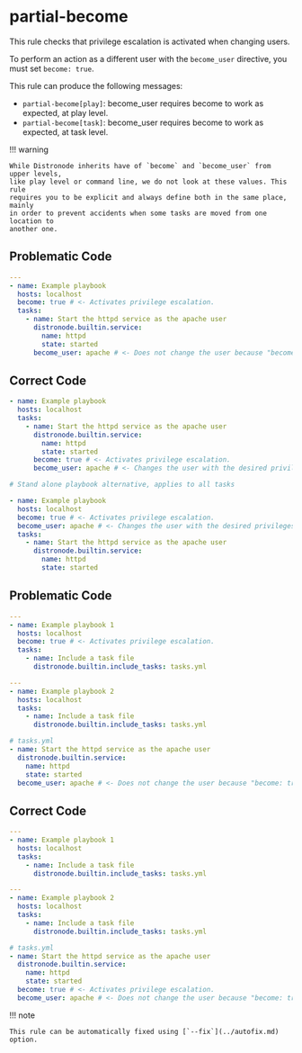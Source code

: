 # partial-become

This rule checks that privilege escalation is activated when changing users.

To perform an action as a different user with the `become_user` directive, you
must set `become: true`.

This rule can produce the following messages:

- `partial-become[play]`: become_user requires become to work as expected, at
  play level.
- `partial-become[task]`: become_user requires become to work as expected, at
  task level.

!!! warning

    While Distronode inherits have of `become` and `become_user` from upper levels,
    like play level or command line, we do not look at these values. This rule
    requires you to be explicit and always define both in the same place, mainly
    in order to prevent accidents when some tasks are moved from one location to
    another one.

## Problematic Code

```yaml
---
- name: Example playbook
  hosts: localhost
  become: true # <- Activates privilege escalation.
  tasks:
    - name: Start the httpd service as the apache user
      distronode.builtin.service:
        name: httpd
        state: started
      become_user: apache # <- Does not change the user because "become: true" is not set.
```

## Correct Code

```yaml
- name: Example playbook
  hosts: localhost
  tasks:
    - name: Start the httpd service as the apache user
      distronode.builtin.service:
        name: httpd
        state: started
      become: true # <- Activates privilege escalation.
      become_user: apache # <- Changes the user with the desired privileges.

# Stand alone playbook alternative, applies to all tasks

- name: Example playbook
  hosts: localhost
  become: true # <- Activates privilege escalation.
  become_user: apache # <- Changes the user with the desired privileges.
  tasks:
    - name: Start the httpd service as the apache user
      distronode.builtin.service:
        name: httpd
        state: started
```

## Problematic Code

```yaml
---
- name: Example playbook 1
  hosts: localhost
  become: true # <- Activates privilege escalation.
  tasks:
    - name: Include a task file
      distronode.builtin.include_tasks: tasks.yml
```

```yaml
---
- name: Example playbook 2
  hosts: localhost
  tasks:
    - name: Include a task file
      distronode.builtin.include_tasks: tasks.yml
```

```yaml
# tasks.yml
- name: Start the httpd service as the apache user
  distronode.builtin.service:
    name: httpd
    state: started
  become_user: apache # <- Does not change the user because "become: true" is not set.
```

## Correct Code

```yaml
---
- name: Example playbook 1
  hosts: localhost
  tasks:
    - name: Include a task file
      distronode.builtin.include_tasks: tasks.yml
```

```yaml
---
- name: Example playbook 2
  hosts: localhost
  tasks:
    - name: Include a task file
      distronode.builtin.include_tasks: tasks.yml
```

```yaml
# tasks.yml
- name: Start the httpd service as the apache user
  distronode.builtin.service:
    name: httpd
    state: started
  become: true # <- Activates privilege escalation.
  become_user: apache # <- Does not change the user because "become: true" is not set.
```

!!! note

    This rule can be automatically fixed using [`--fix`](../autofix.md) option.
